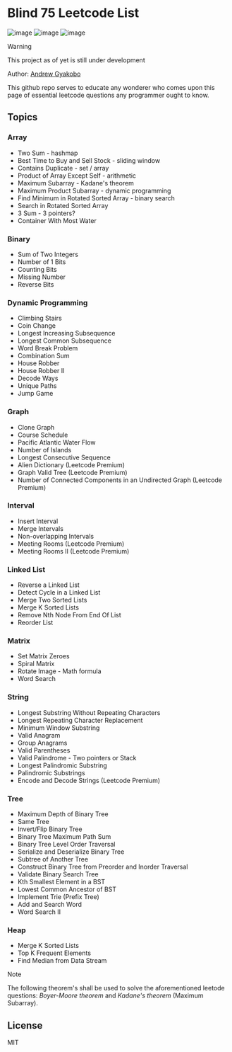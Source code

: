 # Blind 75 Leetcode List

![image](https://img.shields.io/badge/-LeetCode-FFA116?style=for-the-badge&logo=LeetCode&logoColor=black)
![image](https://img.shields.io/badge/Python-FFD43B?style=for-the-badge&logo=python&logoColor=blue)
![image](https://img.shields.io/badge/LinkedIn-0077B5?style=for-the-badge&logo=linkedin&logoColor=white)

>[!WARNING]
>This project as of yet is still under development

Author: [Andrew Gyakobo](https://github.com/Gyakobo)

This github repo serves to educate any wonderer who comes upon this page of essential leetcode questions any programmer ought to know. 

## Topics
### Array
* Two Sum - hashmap
* Best Time to Buy and Sell Stock - sliding window
* Contains Duplicate - set / array
* Product of Array Except Self - arithmetic
* Maximum Subarray - Kadane's theorem
* Maximum Product Subarray - dynamic programming 
* Find Minimum in Rotated Sorted Array - binary search
* Search in Rotated Sorted Array
* 3 Sum - 3 pointers?
* Container With Most Water

### Binary
* Sum of Two Integers
* Number of 1 Bits
* Counting Bits
* Missing Number
* Reverse Bits

### Dynamic Programming
* Climbing Stairs
* Coin Change
* Longest Increasing Subsequence
* Longest Common Subsequence
* Word Break Problem
* Combination Sum
* House Robber
* House Robber II
* Decode Ways
* Unique Paths
* Jump Game

### Graph
* Clone Graph
* Course Schedule
* Pacific Atlantic Water Flow
* Number of Islands
* Longest Consecutive Sequence
* Alien Dictionary (Leetcode Premium)
* Graph Valid Tree (Leetcode Premium)
* Number of Connected Components in an Undirected Graph (Leetcode Premium)

### Interval
* Insert Interval
* Merge Intervals
* Non-overlapping Intervals
* Meeting Rooms (Leetcode Premium)
* Meeting Rooms II (Leetcode Premium)

### Linked List
* Reverse a Linked List
* Detect Cycle in a Linked List
* Merge Two Sorted Lists
* Merge K Sorted Lists
* Remove Nth Node From End Of List
* Reorder List

### Matrix
* Set Matrix Zeroes
* Spiral Matrix
* Rotate Image - Math formula
* Word Search

### String
* Longest Substring Without Repeating Characters
* Longest Repeating Character Replacement
* Minimum Window Substring
* Valid Anagram 
* Group Anagrams
* Valid Parentheses
* Valid Palindrome - Two pointers or Stack
* Longest Palindromic Substring
* Palindromic Substrings
* Encode and Decode Strings (Leetcode Premium)

### Tree
* Maximum Depth of Binary Tree
* Same Tree
* Invert/Flip Binary Tree
* Binary Tree Maximum Path Sum
* Binary Tree Level Order Traversal
* Serialize and Deserialize Binary Tree
* Subtree of Another Tree
* Construct Binary Tree from Preorder and Inorder Traversal
* Validate Binary Search Tree
* Kth Smallest Element in a BST
* Lowest Common Ancestor of BST
* Implement Trie (Prefix Tree)
* Add and Search Word
* Word Search II

### Heap
* Merge K Sorted Lists
* Top K Frequent Elements
* Find Median from Data Stream

>[!NOTE]
>The following theorem's shall be used to solve the aforementioned leetode questions: *Boyer-Moore theorem* and *Kadane's theorem* (Maximum Subarray).

## License
MIT
